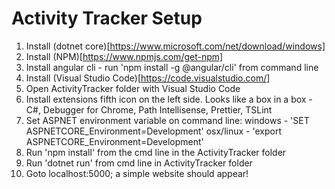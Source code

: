 # Activity Tracker Setup

1.  Install (dotnet core)[https://www.microsoft.com/net/download/windows]
2.  Install (NPM)[https://www.npmjs.com/get-npm]
3.  Install angular cli - run 'npm install -g @angular/cli' from command line
4.  Install (Visual Studio Code)[https://code.visualstudio.com/]
5.  Open ActivityTracker folder with Visual Studio Code
6.  Install extensions fifth icon on the left side. Looks like a box in a box - C#, Debugger for Chrome, Path Intellisense, Prettier, TSLint
7.  Set ASPNET environment variable on command line: windows - 'SET ASPNETCORE_Environment=Development' osx/linux - 'export ASPNETCORE_Environment=Development'
8.  Run 'npm install' from the cmd line in the ActivityTracker folder
9.  Run 'dotnet run' from cmd line in ActivityTracker folder
10. Goto localhost:5000; a simple website should appear!
